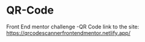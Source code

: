 # QR-Code
Front End mentor challenge -QR Code
link to the site: https://qrcodescannerfrontendmentor.netlify.app/
